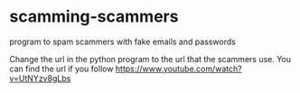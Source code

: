 # scamming-scammers
program to spam scammers with fake emails and passwords

Change the url in the python program to the url that the scammers use.
You can find the url if you follow https://www.youtube.com/watch?v=UtNYzv8gLbs
